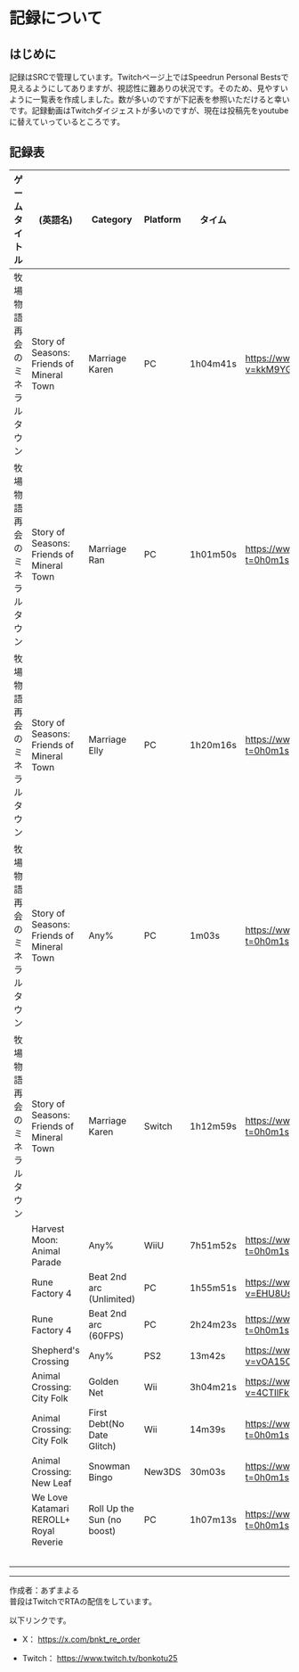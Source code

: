 # 記録について

## はじめに

記録はSRCで管理しています。Twitchページ上ではSpeedrun Personal Bestsで見えるようにしてありますが、視認性に難ありの状況です。そのため、見やすいように一覧表を作成しました。数が多いのですが下記表を参照いただけると幸いです。記録動画はTwitchダイジェストが多いのですが、現在は投稿先をyoutubeに替えていっているところです。

## 記録表

| ゲームタイトル                | (英語名)                                  | Category                   | Platform | タイム   | URL                                              | 
| ----------------------------- | ----------------------------------------- | -------------------------- | -------- | -------- | ------------------------------------------------ | 
| 牧場物語 再会のミネラルタウン | Story of Seasons: Friends of Mineral Town | Marriage Karen             | PC       | 1h04m41s | <https://www.youtube.com/watch?v=kkM9YGvh588>      |
| 牧場物語 再会のミネラルタウン | Story of Seasons: Friends of Mineral Town | Marriage Ran               | PC       | 1h01m50s | https://www.twitch.tv/videos/1509209449?t=0h0m1s | 
| 牧場物語 再会のミネラルタウン | Story of Seasons: Friends of Mineral Town | Marriage Elly              | PC       | 1h20m16s | https://www.twitch.tv/videos/1484889783?t=0h0m1s | 
| 牧場物語 再会のミネラルタウン | Story of Seasons: Friends of Mineral Town | Any%                       | PC       | 1m03s    | https://www.twitch.tv/videos/1478698740?t=0h0m1s | 
| 牧場物語 再会のミネラルタウン | Story of Seasons: Friends of Mineral Town | Marriage Karen             | Switch   | 1h12m59s | https://www.twitch.tv/videos/1475617763?t=0h0m1s | 
|                               | Harvest Moon: Animal Parade               | Any%                       | WiiU     | 7h51m52s | https://www.twitch.tv/videos/2246355918?t=0h0m1s | 
|                               | Rune Factory 4                            | Beat 2nd arc (Unlimited)   | PC       | 1h55m51s | https://www.youtube.com/watch?v=EHU8UsW0lV8      | 
|                               | Rune Factory 4                            | Beat 2nd arc (60FPS)       | PC       | 2h24m23s | https://www.twitch.tv/videos/1931533815?t=0h0m1s | 
|                               | Shepherd's Crossing                       | Any%                       | PS2      | 13m42s   | https://www.youtube.com/watch?v=vOA15CoJu1U      | 
|                               | Animal Crossing: City Folk                | Golden Net                 | Wii      | 3h04m21s | https://www.youtube.com/watch?v=4CTIlFkFCCY      | 
|                               | Animal Crossing: City Folk                | First Debt(No Date Glitch) | Wii      | 14m39s   | https://www.twitch.tv/videos/1791851599?t=0h0m1s | 
|                               | Animal Crossing: New Leaf                 | Snowman Bingo              | New3DS   | 30m03s   | https://www.twitch.tv/videos/1947641176?t=0h0m1s | 
|                               | We Love Katamari REROLL+ Royal Reverie    | Roll Up the Sun (no boost) | PC       | 1h07m13s | https://www.twitch.tv/videos/2077332027?t=0h0m1s | 
|                               |                                           |                            |          |          |                                                  | 
|                               |                                           |                            |          |          |                                                  | 
|                               |                                           |                            |          |          |                                                  | 
|                               |                                           |                            |          |          |                                                  | 
|                               |                                           |                            |          |          |                                                  | 
---
作成者：あずまよる  
普段はTwitchでRTAの配信をしています。

以下リンクです。
- X：
https://x.com/bnkt_re_order

- Twitch：
 https://www.twitch.tv/bonkotu25